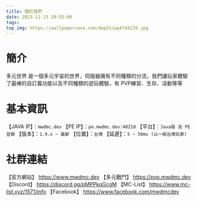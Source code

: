 ```yaml
---
title: 關於我們
date: 2023-11-13 20:55:00
tags:
top_img: https://wallpapercave.com/dwp2x/wp4744229.jpg
---
```

# 簡介
多元世界 是一個多元宇宙的世界，伺服器擁有不同種類的分流，我們讓玩家體驗了最棒的自訂義功能以及不同種類的遊玩體驗，有 PVP練習、生存、活動等等

# 基本資訊
【JAVA IP】：`mwdmc.dev`
【PE IP】：`pe.mwdmc.dev:40210`
【平台】：`Java版 及 PE 並聯`
【版本】：`1.9.x ~ 最新`
【位置】：`台灣`
【延遲】：`5 ~ 50ms (以一般台灣玩家)`

# 社群連結
【官方網站】 https://www.mwdmc.dev
【多元戰鬥】 https://pvp.mwdmc.dev
【Discord】 https://discord.gg/pMPPkqGcgM
【MC-List】 https://www.mc-list.xyz/1571/info
【Facebook】 https://www.facebook.com/mwdmcdev